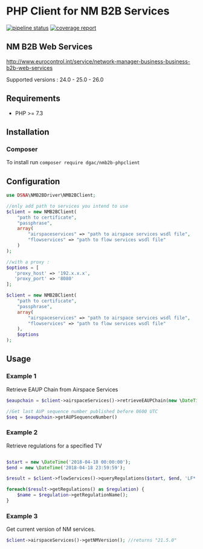 # PHP Client for NM B2B Services #

[![pipeline status](https://gitlab.asap.dsna.fr/asap/nmb2b-phpclient/badges/master/pipeline.svg)](https://gitlab.asap.dsna.fr/asap/nmb2b-phpclient/commits/master) [![coverage report](https://gitlab.asap.dsna.fr/asap/nmb2b-phpclient/badges/master/coverage.svg)](https://gitlab.asap.dsna.fr/asap/nmb2b-phpclient/commits/master)

## NM B2B Web Services

http://www.eurocontrol.int/service/network-manager-business-business-b2b-web-services

Supported versions : 24.0 - 25.0 - 26.0

## Requirements

* PHP >= 7.3

## Installation

### Composer

To install run `composer require dgac/nmb2b-phpclient`

## Configuration

```php
use DSNA\NMB2BDriver\NMB2BClient;

//only add path to services you intend to use
$client = new NMB2BClient(
    "path to certificate", 
    "passphrase", 
    array(
        "airspaceservices" => "path to airspace services wsdl file",
        "flowservices" => "path to flow services wsdl file"
    )
);

//with a proxy :
$options = [
   'proxy_host' => '192.x.x.x',
   'proxy_port' => '8080'
];

$client = new NMB2BClient(
    "path to certificate", 
    "passphrase", 
    array(
        "airspaceservices" => "path to airspace services wsdl file",
        "flowservices" => "path to flow services wsdl file"
    ),
    $options
);

```

## Usage

### Example 1

Retrieve EAUP Chain from Airspace Services

```php
$eaupchain = $client->airspaceServices()->retrieveEAUPChain(new \DateTime('now'));

//Get last AUP sequence number published before 0600 UTC
$seq = $eaupchain->getAUPSequenceNumber()
```

### Example 2

Retrieve regulations for a specified TV

```php

$start = new \DateTime('2018-04-18 00:00:00');
$end = new \DateTime('2018-04-18 23:59:59');

$result = $client->flowServices()->queryRegulations($start, $end, 'LF*');

foreach($result->getRegulations() as $regulation) {
    $name = $regulation->getRegulationName();
}

```

### Example 3

Get current version of NM services.

```php
$client->airspaceServices()->getNMVersion(); //returns "21.5.0"
```
